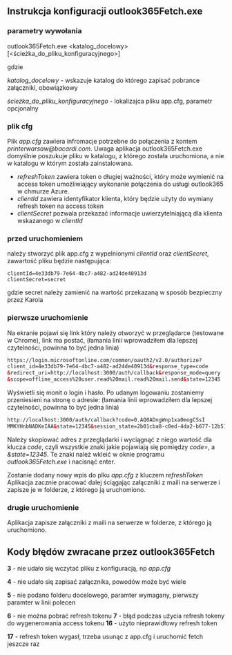 
<!---
https://cloudconvert.com/md-to-pdf
-->
## Instrukcja konfiguracji outlook365Fetch.exe
### parametry wywołania

outlook365Fetch.exe \<katalog_docelowy\> [\<ścieżka_do_pliku_konfiguracyjnego\>]

gdzie

*katalog_docelowy* - wskazuje katalog do którego zapisać pobrance załączniki, obowiązkowy

*ścieżka_do_pliku_konfiguracyjnego* - lokalizajca pliku app.cfg, parametr opcjonalny


### plik cfg
Plik _app.cfg_ zawiera infromacje potrzebne do połączenia z kontem _printerwarsaw@bacardi.com_. Uwaga aplikacja outlook365Fetch.exe domyślnie poszukuje pliku w katalogu,
z którego została uruchomiona, a nie w katalogu w którym została zainstalowana.
* _refreshToken_ zawiera token o długiej ważności, który może wymienić na access token umożliwiający wykonanie połączenia do usługi outlook365 w chmurze Azure.
* _clientId_ zawiera identyfikator klienta, który będzie użyty do wymiany refresh token na access token
* _clientSecret_ pozwala przekazać informacje uwierzytelniającą dla klienta wskazanego w _clientId_


### przed uruchomieniem
należy stworzyć plik app.cfg z wypelnionymi _clientId_ oraz _clientSecret_, zawartość pliku będzie następująca:
```
clientId=4e33db79-7e64-4bc7-a482-ad24de40913d
clientSecret=secret
```
gdzie secret należy zamienić na wartość przekazaną w sposób bezpieczny przez Karola


### pierwsze uruchomienie
Na ekranie pojawi się link który należy otworzyć w przeglądarce (testowane w Chrome), link ma postać,
(łamania linii wprowadziłem dla lepszej czytelności, powinna to być jedna linia)
```html
https://login.microsoftonline.com/common/oauth2/v2.0/authorize?
client_id=4e33db79-7e64-4bc7-a482-ad24de40913d&response_type=code
&redirect_uri=http://localhost:3000/auth/callback&response_mode=query
&scope=offline_access%20user.read%20mail.read%20mail.send&state=12345
```

Wyświetli się monit o login i hasło. Po udanym logowaniu zostaniemy przeniesieni na stronę o adresie:
(łamania linii wprowadziłem dla lepszej czytelności, powinna to być jedna linia)
```html
http://localhost:3000/auth/callback?code=0.AQ0ADngWnp1xa0mogCSsI
MMKYHnbNADKeIAA&state=12345&session_state=2b01cba8-c0ed-4da2-b677-12b5108dcb84#

```

Należy skopiować adres z przeglądarki i wyciągnąć z niego wartość dla klucza _code_, czyli wszystkie znaki jakie pojawiają się
pomiędzy _code=_, a _&state=12345_. Te znaki należ wkleić w oknie programu _outlook365Fetch.exe_ i nacisnąć enter.

Zostanie dodany nowy wpis do plku _app.cfg_ z kluczem _refreshToken_
Aplikacja zacznie pracować dalej ściągając załączniki z maili na serwerze i zapisze je w folderze, z którego ją uruchomiono.


### drugie uruchomienie
Aplikacja zapisze załączniki z maili na serwerze w folderze, z którego ją uruchomiono.

## Kody błędów zwracane przez outlook365Fetch
__3__ - nie udało się wczytać pliku z konfiguracją, np _app.cfg_

__4__ - nie udało się zapisać załącznika, powodów może być wiele

__5__ - nie podano folderu docelowego, paramter wymagany, pierwszy paramter w linii polecen

__6__ - nie można pobrać refresh tokenu
__7__ - błąd podczas użycia refresh tokeny do wygenerowania access tokenu
__16__ - użyto nieprawidłowy refresh token

__17__ - refresh token wygasł, trzeba usunąc z app.cfg i uruchomić fetch jeszcze raz


